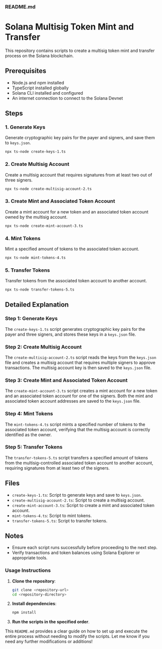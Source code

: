 ### README.md

# Solana Multisig Token Mint and Transfer

This repository contains scripts to create a multisig token mint and transfer process on the Solana blockchain.

## Prerequisites

- Node.js and npm installed
- TypeScript installed globally
- Solana CLI installed and configured
- An internet connection to connect to the Solana Devnet

## Steps

### 1. Generate Keys

Generate cryptographic key pairs for the payer and signers, and save them to `keys.json`.

```sh
npx ts-node create-keys-1.ts
```

### 2. Create Multisig Account

Create a multisig account that requires signatures from at least two out of three signers.

```sh
npx ts-node create-multisig-account-2.ts
```

### 3. Create Mint and Associated Token Account

Create a mint account for a new token and an associated token account owned by the multisig account.

```sh
npx ts-node create-mint-account-3.ts
```

### 4. Mint Tokens

Mint a specified amount of tokens to the associated token account.

```sh
npx ts-node mint-tokens-4.ts
```

### 5. Transfer Tokens

Transfer tokens from the associated token account to another account.

```sh
npx ts-node transfer-tokens-5.ts
```

## Detailed Explanation

### Step 1: Generate Keys

The `create-keys-1.ts` script generates cryptographic key pairs for the payer and three signers, and stores these keys in a `keys.json` file.

### Step 2: Create Multisig Account

The `create-multisig-account-2.ts` script reads the keys from the `keys.json` file and creates a multisig account that requires multiple signers to approve transactions. The multisig account key is then saved to the `keys.json` file.

### Step 3: Create Mint and Associated Token Account

The `create-mint-account-3.ts` script creates a mint account for a new token and an associated token account for one of the signers. Both the mint and associated token account addresses are saved to the `keys.json` file.

### Step 4: Mint Tokens

The `mint-tokens-4.ts` script mints a specified number of tokens to the associated token account, verifying that the multisig account is correctly identified as the owner.

### Step 5: Transfer Tokens

The `transfer-tokens-5.ts` script transfers a specified amount of tokens from the multisig-controlled associated token account to another account, requiring signatures from at least two of the signers.

## Files

- `create-keys-1.ts`: Script to generate keys and save to `keys.json`.
- `create-multisig-account-2.ts`: Script to create a multisig account.
- `create-mint-account-3.ts`: Script to create a mint and associated token account.
- `mint-tokens-4.ts`: Script to mint tokens.
- `transfer-tokens-5.ts`: Script to transfer tokens.

## Notes

- Ensure each script runs successfully before proceeding to the next step.
- Verify transactions and token balances using Solana Explorer or appropriate tools.

### Usage Instructions

1. **Clone the repository**:
   ```sh
   git clone <repository-url>
   cd <repository-directory>
   ```

2. **Install dependencies**:
   ```sh
   npm install
   ```

3. **Run the scripts in the specified order**.

This `README.md` provides a clear guide on how to set up and execute the entire process without needing to modify the scripts. Let me know if you need any further modifications or additions!